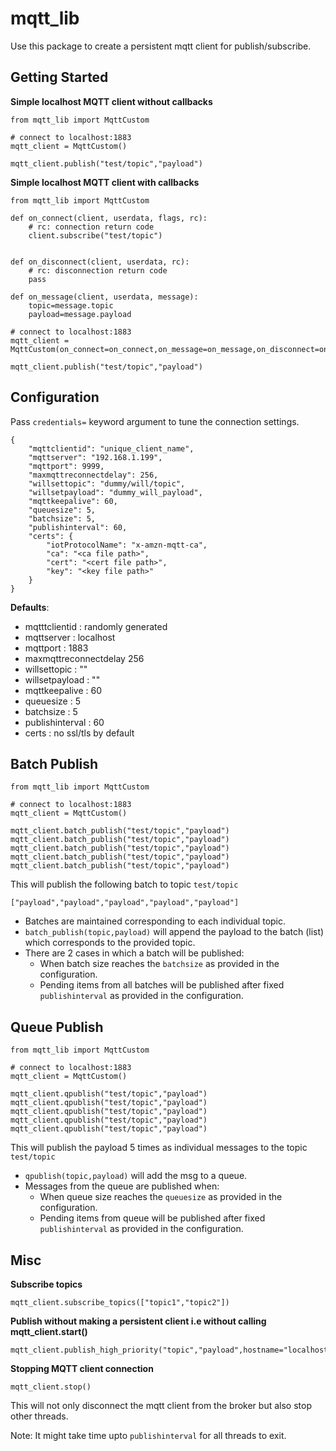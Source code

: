 # mqtt_lib

Use this package to create a persistent mqtt client for publish/subscribe.

## Getting Started

**Simple localhost MQTT client without callbacks**

```
from mqtt_lib import MqttCustom

# connect to localhost:1883
mqtt_client = MqttCustom()

mqtt_client.publish("test/topic","payload")

```

**Simple localhost MQTT client with callbacks**

```
from mqtt_lib import MqttCustom

def on_connect(client, userdata, flags, rc):
    # rc: connection return code
    client.subscribe("test/topic")


def on_disconnect(client, userdata, rc):
    # rc: disconnection return code
    pass

def on_message(client, userdata, message):
    topic=message.topic
    payload=message.payload

# connect to localhost:1883
mqtt_client = MqttCustom(on_connect=on_connect,on_message=on_message,on_disconnect=on_disconnect)

mqtt_client.publish("test/topic","payload")
```

## Configuration

Pass `credentials=` keyword argument to tune the connection settings.

```
{
    "mqttclientid": "unique_client_name",
    "mqttserver": "192.168.1.199",
    "mqttport": 9999,
    "maxmqttreconnectdelay": 256,
    "willsettopic": "dummy/will/topic",
    "willsetpayload": "dummy_will_payload",
    "mqttkeepalive": 60,
    "queuesize": 5,
    "batchsize": 5,
    "publishinterval": 60,
    "certs": {
        "iotProtocolName": "x-amzn-mqtt-ca",
        "ca": "<ca file path>",
        "cert": "<cert file path>",
        "key": "<key file path>"
    }
}
```

**Defaults**:

- mqtttclientid : randomly generated
- mqttserver : localhost
- mqttport : 1883
- maxmqttreconnectdelay 256
- willsettopic : ""
- willsetpayload : ""
- mqttkeepalive : 60
- queuesize : 5
- batchsize : 5
- publishinterval : 60
- certs : no ssl/tls by default

## Batch Publish

```
from mqtt_lib import MqttCustom

# connect to localhost:1883
mqtt_client = MqttCustom()

mqtt_client.batch_publish("test/topic","payload")
mqtt_client.batch_publish("test/topic","payload")
mqtt_client.batch_publish("test/topic","payload")
mqtt_client.batch_publish("test/topic","payload")
mqtt_client.batch_publish("test/topic","payload")

```

This will publish the following batch to topic `test/topic`

```
["payload","payload","payload","payload","payload"]
```

- Batches are maintained corresponding to each individual topic.
- `batch_publish(topic,payload)` will append the payload to the batch (list) which corresponds to the provided topic.
- There are 2 cases in which a batch will be published:
  - When batch size reaches the `batchsize` as provided in the configuration.
  - Pending items from all batches will be published after fixed `publishinterval` as provided in the configuration.

## Queue Publish

```
from mqtt_lib import MqttCustom

# connect to localhost:1883
mqtt_client = MqttCustom()

mqtt_client.qpublish("test/topic","payload")
mqtt_client.qpublish("test/topic","payload")
mqtt_client.qpublish("test/topic","payload")
mqtt_client.qpublish("test/topic","payload")
mqtt_client.qpublish("test/topic","payload")

```

This will publish the payload 5 times as individual messages to the topic `test/topic`

- `qpublish(topic,payload)` will add the msg to a queue.
- Messages from the queue are published when:
  - When queue size reaches the `queuesize` as provided in the configuration.
  - Pending items from queue will be published after fixed `publishinterval` as provided in the configuration.

## Misc

**Subscribe topics**

```
mqtt_client.subscribe_topics(["topic1","topic2"])
```

**Publish without making a persistent client i.e without calling mqtt_client.start()**

```
mqtt_client.publish_high_priority("topic","payload",hostname="localhost",port=1883)
```

**Stopping MQTT client connection**

```
mqtt_client.stop()
```

This will not only disconnect the mqtt client from the broker but also stop other threads.

Note: It might take time upto `publishinterval` for all threads to exit.
